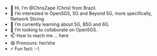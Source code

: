 - 👋 Hi, I’m @ChrisZape (Chris) from Brazil.
- 👀 I’m interested in Open5GS, 5G and Beyond 5G, more specifically, Network Slicing.
- 🌱 I’m currently learning about 5G, B5G and 6G.
- 💞️ I’m looking to collaborate on Open5GS.
- 📫 How to reach me ... here
- 😄 Pronouns: her/she
- ⚡ Fun fact: :-)

<!---
ChrisZape/ChrisZape is a ✨ special ✨ repository because its `README.md` (this file) appears on your GitHub profile.
You can click the Preview link to take a look at your changes.
--->
